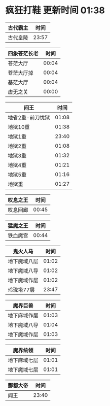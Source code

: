 # 疯狂打鞋 更新时间 01:38

| 古代霸主   | 时间    |
|--------|-------|
| 古代皇陵 | 23:57 |

| 四象苍茫长老   | 时间    |
|--------|-------|
| 苍茫大厅 | 00:04 |
| 苍茫大厅掉 | 00:04 |
| 基茫大厅 | 00:04 |
| 虚无之关 | 00:00 |

| 间王   | 时间    |
|--------|-------|
| 地省2重-前刀忧狱 | 01:08 |
| 地狱10重 | 01:38 |
| 地狱1重 | 23:40 |
| 地狱2重 | 01:08 |
| 地狱3重 | 01:32 |
| 地狱4重 | 01:21 |
| 地狱5重 | 01:16 |
| 地狱重 | 01:27 |

| 叹息之王   | 时间    |
|--------|-------|
| 叹息回廊 | 00:45 |

| 猛魔之王   | 时间    |
|--------|-------|
| 铁血魔宫 | 00:44 |

| 鬼火人马   | 时间    |
|--------|-------|
| 地下魔域八层 | 01:02 |
| 地下魔域八导 | 01:02 |
| 地下魔域作层 | 01:02 |
| 玲珑塔77层 | 23:47 |

| 魔界巨兽   | 时间    |
|--------|-------|
| 地下麻域作层 | 01:03 |
| 地下魔域八导 | 01:04 |
| 地下魔域作层 | 01:03 |

| 魔界统领   | 时间    |
|--------|-------|
| 地下麻域七层 | 01:01 |
| 地下魔域七层 | 01:01 |

| 酆都大帝   | 时间    |
|--------|-------|
| 阎王 | 23:40 |